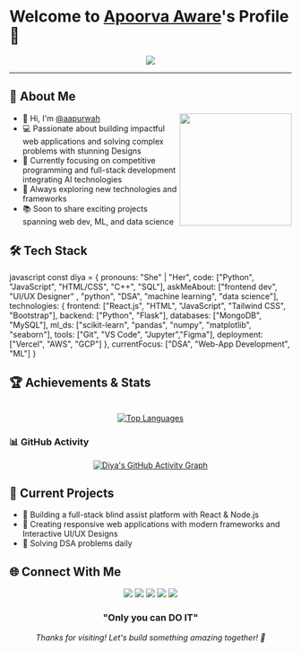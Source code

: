 # Welcome to [Apoorva Aware](https://github.com/aapurwah)'s Profile 👋

<div align="center">
  <img src="https://readme-typing-svg.herokuapp.com?&font=IBM+Plex+Sans&color=FFFFFF&size=25&duration=3000&lines=Welcome+to+my+GitHub+Profile!;I'm+Diya+Verma!;UI/UX+Designer;A+Competitive+Programmer;Full+Stack+Developer;ML+Enthusiast;Always+Learning+Something+New!" />
</div>


---

## 🚀 About Me

<img align="right" src="https://camo.githubusercontent.com/3f99f3a94add3763271f7a2985fca0e6ffe27530407d3e00182298bec6fc2a1f/68747470733a2f2f696d616765732d63646e2e65786368616e67652e6172742f71736871677230636a716d723570684431744b2d33676e6f6859576d66635877783656576e6b32376f33383f6578743d666173746c79266f7074696d697a653d6d656469756d276a706720" width="200"> 

- 👋 Hi, I'm [@aapurwah](https://github.com/aapurwah)
- 💻 Passionate about building impactful web applications and solving complex problems with stunning Designs
- 🎯 Currently focusing on competitive programming and full-stack development integrating AI technologies
- 🌱 Always exploring new technologies and frameworks
- 📚 Soon to share exciting projects spanning web dev, ML, and data science

## 🛠 Tech Stack

javascript
const diya = {
  pronouns: "She" | "Her",
  code: ["Python", "JavaScript", "HTML/CSS", "C++", "SQL"],
  askMeAbout: ["frontend dev", "UI/UX Designer" , "python", "DSA", "machine learning", "data science"],
  technologies: {
    frontend: ["React.js", "HTML", "JavaScript", "Tailwind CSS", "Bootstrap"],
    backend: ["Python", "Flask"],
    databases: ["MongoDB", "MySQL"],
    ml_ds: ["scikit-learn", "pandas", "numpy", "matplotlib", "seaborn"],
    tools: ["Git", "VS Code", "Jupyter","Figma"],
    deployment: ["Vercel", "AWS", "GCP"]
  },
  currentFocus: ["DSA", "Web-App Development", "ML"]
}


## 🏆 Achievements & Stats

<div align="center">
  
  

<br/>
<a href="https://github.com/diya0ii">
  <img src="https://github-readme-stats.vercel.app/api/top-langs/?username=diya0ii&layout=compact&theme=radical&hide_border=true&langs_count=8" alt="Top Languages" />
</a>

</div>

### 📊 GitHub Activity
<div align="center">

[![Diya's GitHub Activity Graph](https://github-readme-activity-graph.vercel.app/graph?username=diya0ii&theme=react-dark&hide_border=true)](https://github.com/diya0ii)


</div>

## 🎯 Current Projects

- 🔨 Building a full-stack blind assist platform with React & Node.js
- 📱 Creating responsive web applications with modern frameworks and Interactive UI/UX Designs
- 🧠 Solving DSA problems daily

## 🌐 Connect With Me

<div align="center">

[<img src="https://img.shields.io/badge/LinkedIn-0077B5?style=for-the-badge&logo=linkedin&logoColor=white" />](https://www.linkedin.com/in/diya-verma-323665259/)
[<img src="https://img.shields.io/badge/Gmail-D14836?style=for-the-badge&logo=gmail&logoColor=white" />](mailto:diyav2004@gmail.com)
[<img src="https://img.shields.io/badge/GitHub-181717?style=for-the-badge&logo=github&logoColor=white" />](https://github.com/diya0ii)
[<img src="https://img.shields.io/badge/LeetCode-FFA116?style=for-the-badge&logo=leetcode&logoColor=black" />](https://leetcode.com/u/diya0ii/)
[<img src="https://img.shields.io/badge/Instagram-E4405F?style=for-the-badge&logo=instagram&logoColor=white" />](https://www.instagram.com/diya0ii/?hl=en)

</div>


<div align="center">
  
  ###  "Only you can DO IT" 
  
  *Thanks for visiting! Let's build something amazing together! 🚀*
</div>


<!--
*diya0ii/diya0ii* is a ✨ special ✨ repository because its README.md (this file) appears on your GitHub profile.

Here are some ideas to get you started:

- 🔭 I’m currently working on ...
- 🌱 I’m currently learning ...
- 👯 I’m looking to collaborate on ...
- 🤔 I’m looking for help with ...
- 💬 Ask me about ...
- 📫 How to reach me: ...
- 😄 Pronouns: ...
- ⚡ Fun fact: ...
-->
